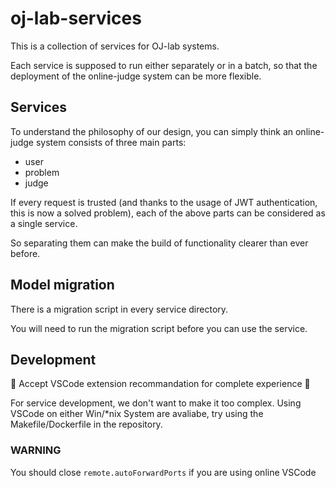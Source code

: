 # oj-lab-services

This is a collection of services for OJ-lab systems.

Each service is supposed to run either separately or in a batch,
so that the deployment of the online-judge system can be more flexible.

## Services

To understand the philosophy of our design,
you can simply think an online-judge system consists of three main parts:
- user
- problem
- judge

If every request is trusted
(and thanks to the usage of JWT authentication, this is now a solved problem),
each of the above parts can be considered as a single service. 

So separating them can make the build of functionality clearer than ever before.

## Model migration

There is a migration script in every service directory.

You will need to run the migration script before you can use the service.

## Development

🌟 Accept VSCode extension recommandation for complete experience 🌟

For service development, we don't want to make it too complex.
Using VSCode on either Win/*nix System are avaliabe, try using the Makefile/Dockerfile in the repository.

### WARNING

You should close `remote.autoForwardPorts` if you are using online VSCode
